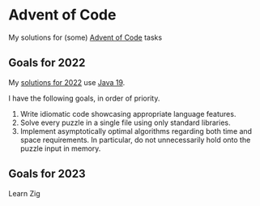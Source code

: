 # Advent of Code

My solutions for (some) [Advent of Code](https://adventofcode.com) tasks

## Goals for 2022

My [solutions for 2022](https://github.com/sebfisch/AdventOfCode/tree/latest/year2022) 
use [Java 19](https://openjdk.org/projects/jdk/19/).

I have the following goals, in order of priority.

 1. Write idiomatic code showcasing appropriate language features.
 1. Solve every puzzle in a single file using only standard libraries.
 1. Implement asymptotically optimal algorithms regarding both time and space requirements. In particular, do not unnecessarily hold onto the puzzle input in memory.

## Goals for 2023

Learn Zig
